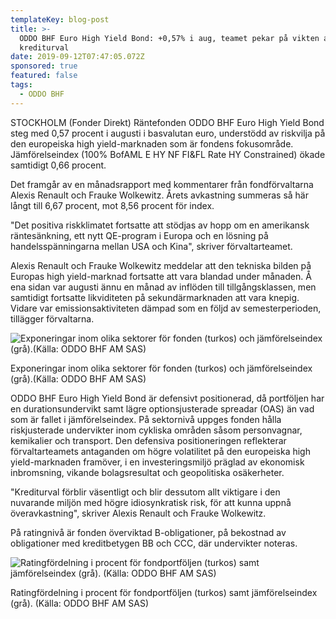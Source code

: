 ```yaml
---
templateKey: blog-post
title: >-
  ODDO BHF Euro High Yield Bond: +0,57% i aug, teamet pekar på vikten av
  krediturval
date: 2019-09-12T07:47:05.072Z
sponsored: true
featured: false
tags:
  - ODDO BHF
---
```

STOCKHOLM (Fonder Direkt) Räntefonden ODDO BHF Euro High Yield Bond steg med 0,57 procent i augusti i basvalutan euro, understödd av riskvilja på den europeiska high yield-marknaden som är fondens fokusområde. Jämförelseindex (100% BofAML E HY NF FI&FL Rate HY Constrained) ökade samtidigt 0,66 procent.



Det framgår av en månadsrapport med kommentarer från fondförvaltarna Alexis Renault och Frauke Wolkewitz. Årets avkastning summeras så här långt till 6,67 procent, mot 8,56 procent för index.



"Det positiva riskklimatet fortsatte att stödjas av hopp om en amerikansk räntesänkning, ett nytt QE-program i Europa och en lösning på handelsspänningarna mellan USA och Kina", skriver förvaltarteamet.



Alexis Renault och Frauke Wolkewitz meddelar att den tekniska bilden på Europas high yield-marknad fortsatte att vara blandad under månaden. Å ena sidan var augusti ännu en månad av inflöden till tillgångsklassen, men samtidigt fortsatte likviditeten på sekundärmarknaden att vara knepig. Vidare var emissionsaktiviteten dämpad som en följd av semesterperioden, tillägger förvaltarna.

![Exponeringar inom olika sektorer för fonden (turkos) och jämförelseindex (grå).(Källa: ODDO BHF AM SAS)](/img/oddo-high-yield-aug-1.png "Exponeringar inom olika sektorer för fonden (turkos) och jämförelseindex (grå).(Källa: ODDO BHF AM SAS)")

<span class="image-caption">Exponeringar inom olika sektorer för fonden (turkos) och jämförelseindex (grå).(Källa: ODDO BHF AM SAS)</span>

ODDO BHF Euro High Yield Bond är defensivt positionerad, då portföljen har en durationsundervikt samt lägre optionsjusterade spreadar (OAS) än vad som är fallet i jämförelseindex. På sektornivå uppges fonden hålla riskjusterade undervikter inom cykliska områden såsom personvagnar, kemikalier och transport. Den defensiva positioneringen reflekterar förvaltarteamets antaganden om högre volatilitet på den europeiska high yield-marknaden framöver, i en investeringsmiljö präglad av ekonomisk inbromsning, vikande bolagsresultat och geopolitiska osäkerheter.



"Krediturval förblir väsentligt och blir dessutom allt viktigare i den nuvarande miljön med högre idiosynkratisk risk, för att kunna uppnå överavkastning", skriver Alexis Renault och Frauke Wolkewitz.



På ratingnivå är fonden överviktad B-obligationer, på bekostnad av obligationer med kreditbetygen BB och CCC, där undervikter noteras.



![Ratingfördelning i procent för fondportföljen (turkos) samt jämförelseindex (grå). (Källa: ODDO BHF AM SAS)](/img/oddo-high-yield-aug.png "Ratingfördelning i procent för fondportföljen (turkos) samt jämförelseindex (grå). (Källa: ODDO BHF AM SAS)")

<span class="image-caption">Ratingfördelning i procent för fondportföljen (turkos) samt jämförelseindex (grå). (Källa: ODDO BHF AM SAS)</span>
